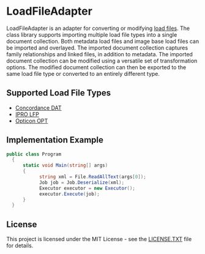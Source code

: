 # LoadFileAdapter
LoadFileAdapter is an adapter for converting or modifying [load files](http://www.edrm.net/glossary/load-file/). The class library supports importing multiple load file types into a single document collection. Both metadata load files and image base load files can be imported and overlayed. The imported document collection captures family relationships and linked files, in addition to metadata. The imported document collection can be modified using a versatile set of transformation options. The modified document collection can then be exported to the same load file type or converted to an entirely different type.

## Supported Load File Types
* [Concordance DAT](http://help.lexisnexis.com/litigation/ac/cn_ev/importing_delimited_text_files.htm)
* [IPRO LFP](http://litsupport.org/knowledge-base/what-is-an-lfp/)
* [Opticon OPT](https://help.lexisnexis.com/litigation/ac/cn_classic/load_image_files_ci.htm)

## Implementation Example

```c#
public class Program
  {
      static void Main(string[] args)
      {          
            string xml = File.ReadAllText(args[0]);
            Job job = Job.Deserialize(xml);
            Executor executor = new Executor();
            executor.Execute(job);          
      }        
  }
```

## License
This project is licensed under the MIT License - see the [LICENSE.TXT](LICENSE.TXT) file for details.

